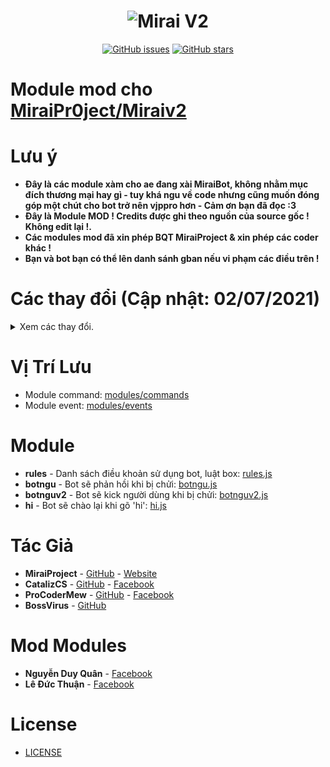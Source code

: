 <h1 align="center">
	<img src="https://i.imgur.com/noa9vrl.jpg " alt="Mirai V2">
</h1>

<p align="center">
	<a href="https://github.com/vipproeditor/Module-Mod-For-Mirai-V2/issues" target="_blank"><img alt="GitHub issues" src="https://img.shields.io/github/issues/vipproeditor/Module-Mod-For-Mirai-V2"></a>
	<a href="https://github.com/vipproeditor/Module-Mod-For-Mirai-V2/stargazers" target="_blank"><img alt="GitHub stars" src="https://img.shields.io/github/stars/vipproeditor/Module-Mod-For-Mirai-V2"></a>
</p>

# Module mod cho [MiraiPr0ject/Miraiv2](https://github.com/miraiPr0ject/miraiv2)

# Lưu ý
- **Đây là các module xàm cho ae đang xài MiraiBot, không nhằm mục đích thương mại hay gì - tuy khá ngu về code nhưng cũng muốn đóng góp một chút cho bot trở nên vjppro hơn - Cảm ơn bạn đã đọc :3**
- **Đây là Module MOD ! Credits được ghi theo nguồn của source gốc ! Không edit lại !.**
- **Các modules mod đã xin phép BQT MiraiProject & xin phép các coder khác !**
- **Bạn và bot bạn có thể lên danh sánh gban nếu vi phạm các điều trên !**

# Các thay đổi (Cập nhật: 02/07/2021)

<details>
	<summary>Xem các thay đổi.</summary>
	<br>
	<p>- 02/07/2021 - Update module Rules.</p>
        <p>- 02/07/2021 - Update module Botngu.</p>
        <p>- 02/07/2021 - Update module BotnguV2.</p>
        <p>- 02/07/2021 - Update module Hi.</p>
 
</details>

# Vị Trí Lưu
- Module command: [modules/commands](https://github.com/miraiPr0ject/miraiv2/tree/main/modules/commands)
- Module event: [modules/events](https://github.com/miraiPr0ject/miraiv2/tree/main/modules/events)
# Module
- **rules** - Danh sách điều khoản sử dụng bot, luật box: [rules.js](rules.js)
- **botngu** - Bot sẽ phản hồi khi bị chửi: [botngu.js](botngu.js)
- **botnguv2** - Bot sẽ kick người dùng khi bị chửi: [botnguv2.js](botnguv2.js)
- **hi** - Bot sẽ chào lại khi gõ 'hi': [hi.js](hi.js)
# Tác Giả
- **MiraiProject** - [GitHub](https://github.com/miraipr0ject/miraiv2) - [Website](https://miraiproject.tk/)
- **CatalizCS** - [GitHub](https://github.com/catalizcs) - [Facebook](https://www.facebook.com/catalizcs)
- **ProCoderMew** - [GitHub](https://github.com/miraiPr0ject/Module-Mew) - [Facebook](https://www.facebook.com/ProCoder.Mew)
- **BossVirus** - [GitHub](https://github.com/bossvirus/modulesbyloi )
# Mod Modules
- **Nguyễn Duy Quân** - [Facebook](https://www.facebook.com/duyquan.social)
- **Lê Đức Thuận** - [Facebook](https://www.facebook.com/duyquan.social)

# License
- [LICENSE](LICENSE)
